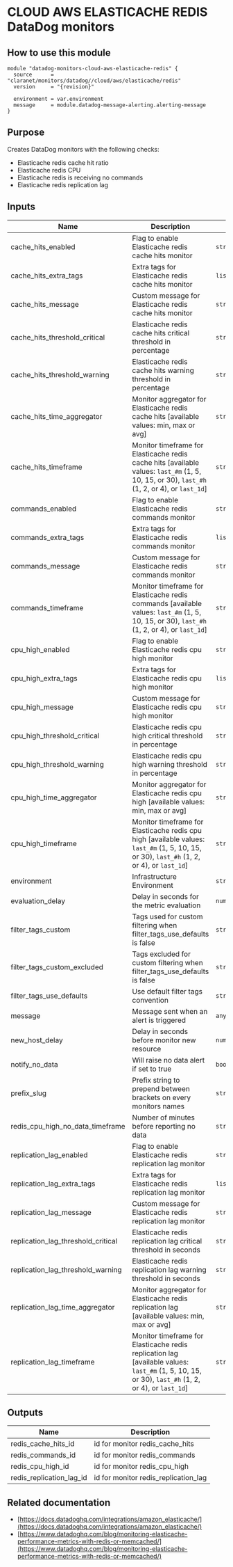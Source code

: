 # CLOUD AWS ELASTICACHE REDIS DataDog monitors

## How to use this module

```hcl
module "datadog-monitors-cloud-aws-elasticache-redis" {
  source      = "claranet/monitors/datadog//cloud/aws/elasticache/redis"
  version     = "{revision}"

  environment = var.environment
  message     = module.datadog-message-alerting.alerting-message
}

```

## Purpose

Creates DataDog monitors with the following checks:

- Elasticache redis cache hit ratio
- Elasticache redis CPU
- Elasticache redis is receiving no commands
- Elasticache redis replication lag

## Inputs

| Name | Description | Type | Default | Required |
|------|-------------|------|---------|:-----:|
| cache\_hits\_enabled | Flag to enable Elasticache redis cache hits monitor | `string` | `"true"` | no |
| cache\_hits\_extra\_tags | Extra tags for Elasticache redis cache hits monitor | `list(string)` | `[]` | no |
| cache\_hits\_message | Custom message for Elasticache redis cache hits monitor | `string` | `""` | no |
| cache\_hits\_threshold\_critical | Elasticache redis cache hits critical threshold in percentage | `string` | `60` | no |
| cache\_hits\_threshold\_warning | Elasticache redis cache hits warning threshold in percentage | `string` | `80` | no |
| cache\_hits\_time\_aggregator | Monitor aggregator for Elasticache redis cache hits [available values: min, max or avg] | `string` | `"max"` | no |
| cache\_hits\_timeframe | Monitor timeframe for Elasticache redis cache hits [available values: `last_#m` (1, 5, 10, 15, or 30), `last_#h` (1, 2, or 4), or `last_1d`] | `string` | `"last_15m"` | no |
| commands\_enabled | Flag to enable Elasticache redis commands monitor | `string` | `"true"` | no |
| commands\_extra\_tags | Extra tags for Elasticache redis commands monitor | `list(string)` | `[]` | no |
| commands\_message | Custom message for Elasticache redis commands monitor | `string` | `""` | no |
| commands\_timeframe | Monitor timeframe for Elasticache redis commands [available values: `last_#m` (1, 5, 10, 15, or 30), `last_#h` (1, 2, or 4), or `last_1d`] | `string` | `"last_5m"` | no |
| cpu\_high\_enabled | Flag to enable Elasticache redis cpu high monitor | `string` | `"true"` | no |
| cpu\_high\_extra\_tags | Extra tags for Elasticache redis cpu high monitor | `list(string)` | `[]` | no |
| cpu\_high\_message | Custom message for Elasticache redis cpu high monitor | `string` | `""` | no |
| cpu\_high\_threshold\_critical | Elasticache redis cpu high critical threshold in percentage | `string` | `90` | no |
| cpu\_high\_threshold\_warning | Elasticache redis cpu high warning threshold in percentage | `string` | `75` | no |
| cpu\_high\_time\_aggregator | Monitor aggregator for Elasticache redis cpu high [available values: min, max or avg] | `string` | `"min"` | no |
| cpu\_high\_timeframe | Monitor timeframe for Elasticache redis cpu high [available values: `last_#m` (1, 5, 10, 15, or 30), `last_#h` (1, 2, or 4), or `last_1d`] | `string` | `"last_15m"` | no |
| environment | Infrastructure Environment | `string` | n/a | yes |
| evaluation\_delay | Delay in seconds for the metric evaluation | `number` | `900` | no |
| filter\_tags\_custom | Tags used for custom filtering when filter\_tags\_use\_defaults is false | `string` | `"*"` | no |
| filter\_tags\_custom\_excluded | Tags excluded for custom filtering when filter\_tags\_use\_defaults is false | `string` | `""` | no |
| filter\_tags\_use\_defaults | Use default filter tags convention | `string` | `"true"` | no |
| message | Message sent when an alert is triggered | `any` | n/a | yes |
| new\_host\_delay | Delay in seconds before monitor new resource | `number` | `300` | no |
| notify\_no\_data | Will raise no data alert if set to true | `bool` | `true` | no |
| prefix\_slug | Prefix string to prepend between brackets on every monitors names | `string` | `""` | no |
| redis\_cpu\_high\_no\_data\_timeframe | Number of minutes before reporting no data | `string` | `""` | no |
| replication\_lag\_enabled | Flag to enable Elasticache redis replication lag monitor | `string` | `"true"` | no |
| replication\_lag\_extra\_tags | Extra tags for Elasticache redis replication lag monitor | `list(string)` | `[]` | no |
| replication\_lag\_message | Custom message for Elasticache redis replication lag monitor | `string` | `""` | no |
| replication\_lag\_threshold\_critical | Elasticache redis replication lag critical threshold in seconds | `string` | `180` | no |
| replication\_lag\_threshold\_warning | Elasticache redis replication lag warning threshold in seconds | `string` | `90` | no |
| replication\_lag\_time\_aggregator | Monitor aggregator for Elasticache redis replication lag [available values: min, max or avg] | `string` | `"min"` | no |
| replication\_lag\_timeframe | Monitor timeframe for Elasticache redis replication lag [available values: `last_#m` (1, 5, 10, 15, or 30), `last_#h` (1, 2, or 4), or `last_1d`] | `string` | `"last_10m"` | no |

## Outputs

| Name | Description |
|------|-------------|
| redis\_cache\_hits\_id | id for monitor redis\_cache\_hits |
| redis\_commands\_id | id for monitor redis\_commands |
| redis\_cpu\_high\_id | id for monitor redis\_cpu\_high |
| redis\_replication\_lag\_id | id for monitor redis\_replication\_lag |

## Related documentation

* [https://docs.datadoghq.com/integrations/amazon_elasticache/](https://docs.datadoghq.com/integrations/amazon_elasticache/)
* [https://www.datadoghq.com/blog/monitoring-elasticache-performance-metrics-with-redis-or-memcached/](https://www.datadoghq.com/blog/monitoring-elasticache-performance-metrics-with-redis-or-memcached/)


